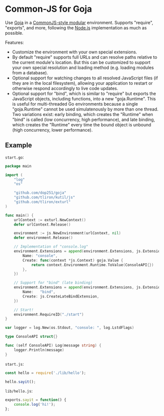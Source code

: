 Common-JS for Goja
==================

Use [Goja](https://github.com/dop251/goja) in a
[CommonJS-style modular](http://www.commonjs.org/specs/modules/1.0/) environment.
Supports "require", "exports", and more, following the
[Node.js](https://nodejs.org/api/modules.html) implementation as much as possible.

Features:

* Customize the environment with your own special extensions.
* By default "require" supports full URLs and can resolve paths relative to the current module's
  location. But this can be customized to support your own special resolution and loading method
  (e.g. loading modules from a database).
* Optional support for watching changes to all resolved JavaScript files (if they are in the local
  filesystem), allowing your application to restart or otherwise respond accordingly to live code
  updates.
* Optional support for "bind", which is similar to "require" but exports the JavaScript objects,
  including functions, into a new "goja.Runtime". This is useful for multi-threaded Go environments
  because a single "goja.Runtime" cannot be used simulatenously by more than one thread. Two variations
  exist: early binding, which creates the "Runtime" when "bind" is called (low concurrency, high
  performance), and late binding, which creates the "Runtime" every time the bound object is unbound
  (high concurrency, lower performance).

Example
-------

`start.go`:

```go
package main

import (
    "log"
    "os"

    "github.com/dop251/goja"
    "github.com/tliron/kutil/js"
    "github.com/tliron/exturl"
)

func main() {
    urlContext := exturl.NewContext()
    defer urlContext.Release()

    environment := js.NewEnvironment(urlContext, nil)
    defer environment.Release()

    // Implementation of "console.log"
    environment.Extensions = append(environment.Extensions, js.Extension{
        Name: "console",
        Create: func(context *js.Context) goja.Value {
            return context.Environment.Runtime.ToValue(ConsoleAPI{})
        },
    })

    // Support for "bind" (late binding)
    environment.Extensions = append(environment.Extensions, js.Extension{
        Name:   "bind",
        Create: js.CreateLateBindExtension,
    })

    // Start!
    environment.RequireID("./start")
}

var logger = log.New(os.Stdout, "console: ", log.LstdFlags)

type ConsoleAPI struct{}

func (self ConsoleAPI) Log(message string) {
    logger.Println(message)
}
```

`start.js`:

```js
const hello = require('./lib/hello');

hello.sayit();
```

`lib/hello.js`:

```js
exports.sayit = function() {
    console.log('hi!');
};
```
